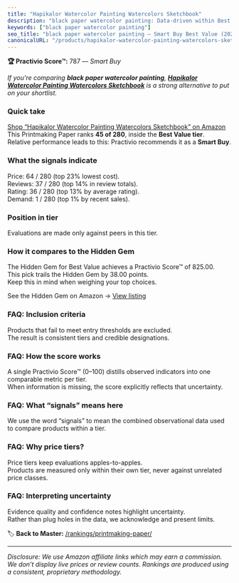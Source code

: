 ```yaml
---
title: "Hapikalor Watercolor Painting Watercolors Sketchbook"
description: "black paper watercolor painting: Data-driven within Best Value ranking using the Practivio Score™. Positioned by quality, value, demand, findability, momentum."
keywords: ["black paper watercolor painting"]
seo_title: "black paper watercolor painting — Smart Buy Best Value (2025)"
canonicalURL: "/products/hapikalor-watercolor-painting-watercolors-sketchbook-B0D5R7JRKZ/"
---
```


**🏆 Practivio Score™:** 787 — _Smart Buy_


*If you're comparing **black paper watercolor painting**, **[Hapikalor Watercolor Painting Watercolors Sketchbook](https://www.amazon.com/dp/B0D5R7JRKZ?tag=practivio-20)** is a strong alternative to put on your shortlist.*
### Quick take
[Shop “Hapikalor Watercolor Painting Watercolors Sketchbook” on Amazon](https://www.amazon.com/dp/B0D5R7JRKZ?tag=practivio-20)
This Printmaking Paper ranks **45 of 280**, inside the **Best Value tier**.  
Relative performance leads to this: Practivio recommends it as a **Smart Buy**.

### What the signals indicate
Price: 64 / 280 (top 23% lowest cost).  
Reviews: 37 / 280 (top 14% in review totals).  
Rating: 36 / 280 (top 13% by average rating).  
Demand: 1 / 280 (top 1% by recent sales).

### Position in tier
Evaluations are made only against peers in this tier.

### How it compares to the Hidden Gem
The Hidden Gem for Best Value achieves a Practivio Score™ of 825.00.  
This pick trails the Hidden Gem by 38.00 points.  
Keep this in mind when weighing your top choices.  

See the Hidden Gem on Amazon → [View listing](https://www.amazon.com/dp/B0010DV4G0?tag=practivio-20)

### FAQ: Inclusion criteria
Products that fail to meet entry thresholds are excluded.  
The result is consistent tiers and credible designations.

### FAQ: How the score works
A single Practivio Score™ (0–100) distills observed indicators into one comparable metric per tier.  
When information is missing, the score explicitly reflects that uncertainty.

### FAQ: What “signals” means here
We use the word “signals” to mean the combined observational data used to compare products within a tier.

### FAQ: Why price tiers?
Price tiers keep evaluations apples-to-apples.  
Products are measured only within their own tier, never against unrelated price classes.

### FAQ: Interpreting uncertainty
Evidence quality and confidence notes highlight uncertainty.  
Rather than plug holes in the data, we acknowledge and present limits.


🏷️ **Back to Master:** [/rankings/printmaking-paper/](/rankings/printmaking-paper/)

---
_Disclosure: We use Amazon affiliate links which may earn a commission. We don’t display live prices or review counts. Rankings are produced using a consistent, proprietary methodology._
